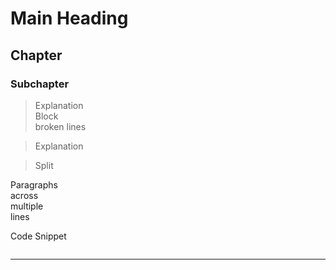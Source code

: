 # Main Heading
## Chapter
### **Subchapter**

> Explanation <br>
> Block <br>
> broken lines <br>

> Explanation

> Split

<p>
Paragraphs  <br>
across <br>
multiple <br>
lines <br>
</p>

Code Snippet
```

```
---